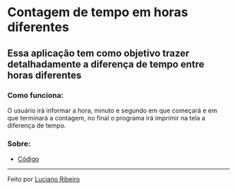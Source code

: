 # Contagem de tempo em horas diferentes

## Essa aplicação tem como objetivo trazer detalhadamente a diferença de tempo entre horas diferentes

### Como funciona:

 O usuário irá informar a hora, minuto e segundo em que começará e em que terminará a contagem, no final o programa irá imprimir na tela a diferença de tempo.

### Sobre:

 - [Código](DiferencaHoras/Program.cs)


---
Feito por [Luciano Ribeiro](https://github.com/LucianoR8)
